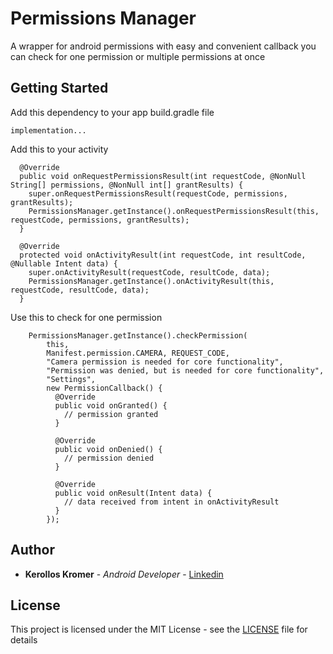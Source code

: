 # Permissions Manager

A wrapper for android permissions with easy and convenient callback you can check for one permission or multiple permissions at once

## Getting Started

Add this dependency to your app build.gradle file
```
implementation...
```
Add this to your activity
```
  @Override
  public void onRequestPermissionsResult(int requestCode, @NonNull String[] permissions, @NonNull int[] grantResults) {
    super.onRequestPermissionsResult(requestCode, permissions, grantResults);
    PermissionsManager.getInstance().onRequestPermissionsResult(this, requestCode, permissions, grantResults);
  }

  @Override
  protected void onActivityResult(int requestCode, int resultCode, @Nullable Intent data) {
    super.onActivityResult(requestCode, resultCode, data);
    PermissionsManager.getInstance().onActivityResult(this, requestCode, resultCode, data);
  }
```
Use this to check for one permission
```
    PermissionsManager.getInstance().checkPermission(
        this,
        Manifest.permission.CAMERA, REQUEST_CODE,
        "Camera permission is needed for core functionality",
        "Permission was denied, but is needed for core functionality",
        "Settings",
        new PermissionCallback() {
          @Override
          public void onGranted() {
            // permission granted
          }

          @Override
          public void onDenied() {
            // permission denied
          }

          @Override
          public void onResult(Intent data) {
            // data received from intent in onActivityResult
          }
        });
```

## Author

* **Kerollos Kromer** - *Android Developer* - [Linkedin](https://www.linkedin.com/in/kerollos-kromer-39aba078/)

## License

This project is licensed under the MIT License - see the [LICENSE](LICENSE) file for details

